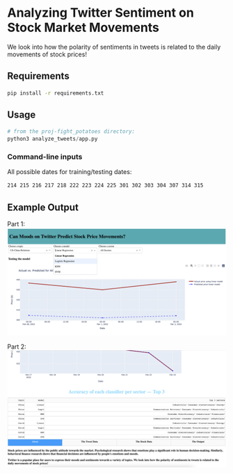 # Analyzing Twitter Sentiment on Stock Market Movements
We look into how the polarity of sentiments in tweets is 
related to the daily movements of stock prices!

## Requirements
```bash
pip install -r requirements.txt
```

## Usage
```python
# from the proj-fight_potatoes directory:
python3 analyze_tweets/app.py
```

### Command-line inputs
All possible dates for training/testing dates:
```bash
214 215 216 217 218 222 223 224 225 301 302 303 304 307 314 315
```


## Example Output
Part 1:
![Alt text](pic_part1.png?raw=true "Title")

Part 2:
![Alt text](pic_part2.png?raw=true "Title")